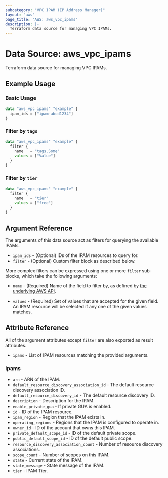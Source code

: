 ```yaml
---
subcategory: "VPC IPAM (IP Address Manager)"
layout: "aws"
page_title: "AWS: aws_vpc_ipams"
description: |-
  Terraform data source for managing VPC IPAMs.
---
```


# Data Source: aws_vpc_ipams

Terraform data source for managing VPC IPAMs.

## Example Usage

### Basic Usage

```terraform
data "aws_vpc_ipams" "example" {
  ipam_ids = ["ipam-abcd1234"]
}
```

### Filter by `tags`

```terraform
data "aws_vpc_ipams" "example" {
  filter {
    name   = "tags.Some"
    values = ["Value"]
  }
}
```

### Filter by `tier`

```terraform
data "aws_vpc_ipams" "example" {
  filter {
    name   = "tier"
    values = ["free"]
  }
}
```

## Argument Reference

The arguments of this data source act as filters for querying the available IPAMs.

* `ipam_ids` - (Optional) IDs of the IPAM resources to query for.
* `filter` - (Optional) Custom filter block as described below.

More complex filters can be expressed using one or more `filter` sub-blocks,
which take the following arguments:

* `name` - (Required) Name of the field to filter by, as defined by
  [the underlying AWS API](https://docs.aws.amazon.com/AWSEC2/latest/APIReference/API_DescribeIpams.html).

* `values` - (Required) Set of values that are accepted for the given field.
  An IPAM resource will be selected if any one of the given values matches.

## Attribute Reference

All of the argument attributes except `filter` are also exported as result attributes.

* `ipams` - List of IPAM resources matching the provided arguments.

### ipams

* `arn` - ARN of the IPAM.
* `default_resource_discovery_association_id` - The default resource discovery association ID.
* `default_resource_discovery_id` - The default resource discovery ID.
* `description` - Description for the IPAM.
* `enable_private_gua` - If private GUA is enabled.
* `id` - ID of the IPAM resource.
* `ipam_region` - Region that the IPAM exists in.
* `operating_regions` - Regions that the IPAM is configured to operate in.
* `owner_id` - ID of the account that owns this IPAM.
* `private_default_scope_id` - ID of the default private scope.
* `public_default_scope_id` - ID of the default public scope.
* `resource_discovery_association_count` - Number of resource discovery associations.
* `scope_count` - Number of scopes on this IPAM.
* `state` - Current state of the IPAM.
* `state_message` - State message of the IPAM.
* `tier` - IPAM Tier.
